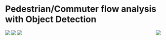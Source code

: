 #      Pedestrian/Commuter flow analysis with Object Detection

    
    
    
<img src="https://raw.githubusercontent.com/deeprajbasu/PedestrianFlowAnalysis/master/1.gif" align="left" >   
<img src="https://raw.githubusercontent.com/deeprajbasu/PedestrianFlowAnalysis/master/4.gif" align='center'>

    
    
<img src="https://raw.githubusercontent.com/deeprajbasu/PedestrianFlowAnalysis/master/2.gif" align="right" >   
<img src="https://raw.githubusercontent.com/deeprajbasu/PedestrianFlowAnalysis/master/3.gif" align='left'>
